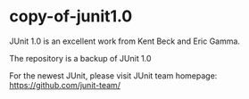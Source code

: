 # copy-of-junit1.0

JUnit 1.0 is an excellent work from Kent Beck and Eric Gamma.

The repository is a backup of JUnit 1.0

For the newest JUnit, please visit JUnit team homepage: https://github.com/junit-team/
